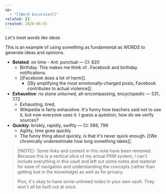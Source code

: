 ```yaml
---
up:
  - "[[Word Excursion]]"
related: []
created: 2020-06-01
---
```


*Let's treat words like ideas*

This is an example of using something as fundamental as WORDS to generate ideas and opinions.

- **Belated**: on time - Ant: punctual — CI: 820
	- Birthday. This makes me think of...Facebook and birthday notifications. 
	- [[Facebook does a lot of harm]]. 
		- [[By amplifying the most emotionally-charged posts, Facebook contributes to actual violence]].
- **Exhaustive**: no stone unturned, all-encompassing, encyclopedic — 531, 772
	- Exhausting, tired, 
	- Wikipedia is fairly exhaustive. It's funny how teachers said not to use it, but now everyone uses it. I guess a question, how do we verify sources? 
- **Quickly**: briskly, rapidly, swiftly — CI: 588, 799
	- Agility, time goes quickly
	- The funny thing about quickly, is that it's never quick enough. [[We chronically underestimate how long something takes]].

> [!NOTE]- Some links and content in this note have been removed.
> Because this is a vertical slice of my actual PKM system, I can't include everything in this vault and left out some notes and material for ease of navigation and understanding the concepts (rather than getting lost in the knowledge) as well as for privacy. 
>  
> Plus, it's okay to have some unlinked notes in your own vault. They won't all be built out at once.

